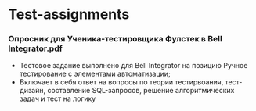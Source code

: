 # Test-assignments

### Опросник для Ученика-тестировщика Фулстек в Bell Integrator.pdf 
- Тестовое задание выполнено для Bell Integrator на позицию Ручное тестирование с элементами автоматизации;
- Включает в себя ответ на вопросы по теории тестирвоания, тест-дизайн, составление SQL-запросов, решение алгоритмических задач и тест на логику
